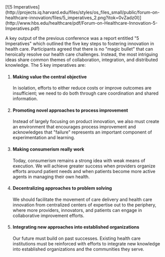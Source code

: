 <div class="pull-right">[![5 Imperatives](http://projects.iq.harvard.edu/files/styles/os_files_small/public/forum-on-healthcare-innovation/files/5_imperatives_2.png?itok=0vZadz0l)](http://www.hbs.edu/healthcare/pdf/Forum-on-Healthcare-Innovation-5-Imperatives.pdf)</div>

A key output of the previous conference was a report entitled "5 Imperatives" which outlined the five key steps to fostering innovation in health care. Participants agreed that there is no "magic bullet" that can heroically resolve our health care challenges. Instead, the most intriguing ideas share common themes of collaboration, integration, and distributed knowledge. The 5 key imperatives are:

1. #### Making value the central objective

	In isolation, efforts to either reduce costs or improve outcomes are insufficient; we need to do both through care coordination and shared information.

1. #### Promoting novel approaches to process improvement

	Instead of largely focusing on product innovation, we also must create an environment that encourages process improvement and acknowledges that "failure" represents an important component of experimentation and learning. 

1. #### Making consumerism really work

	Today, consumerism remains a strong idea with weak means of execution. We will achieve greater success when providers organize efforts around patient needs and when patients become more active agents in managing their own health. 

1. #### Decentralizing approaches to problem solving

	We should facilitate the movement of care delivery and health care innovation from centralized centers of expertise out to the periphery, where more providers, innovators, and patients can engage in collaborative improvement efforts. 

1. #### Integrating new approaches into established organizations

	Our future must build on past successes. Existing health care institutions must be reinforced with efforts to integrate new knowledge into established organizations and the communities they serve. 